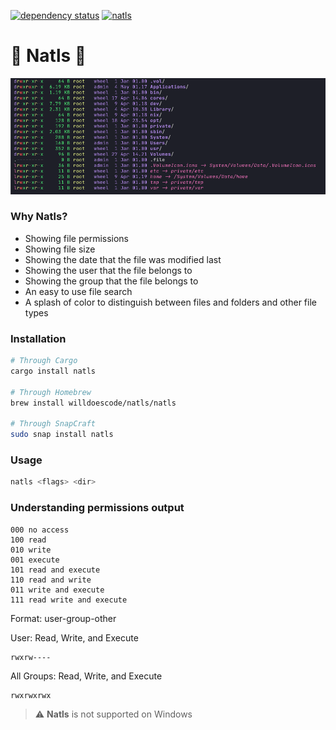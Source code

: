 [![dependency status](https://deps.rs/crate/natls/2.1.14/status.svg)](https://deps.rs/crate/natls/2.1.14) [![natls](https://snapcraft.io/natls/badge.svg)](https://snapcraft.io/natls)

# 🎨 Natls 🎨

![example](assets/example.png)

### Why Natls?

- Showing file permissions
- Showing file size
- Showing the date that the file was modified last
- Showing the user that the file belongs to 
- Showing the group that the file belongs to
- An easy to use file search
- A splash of color to distinguish between files and folders and other file types

### Installation 

```bash
# Through Cargo
cargo install natls

# Through Homebrew
brew install willdoescode/natls/natls

# Through SnapCraft
sudo snap install natls
```

### Usage

```bash
natls <flags> <dir>
```

### Understanding permissions output

```
000 no access
100 read
010 write
001 execute
101 read and execute
110 read and write
011 write and execute
111 read write and execute
```

Format: user-group-other

User: Read, Write, and Execute

```
rwxrw----
```

All Groups: Read, Write, and Execute

```
rwxrwxrwx
```

> :warning: **Natls** is not supported on Windows
